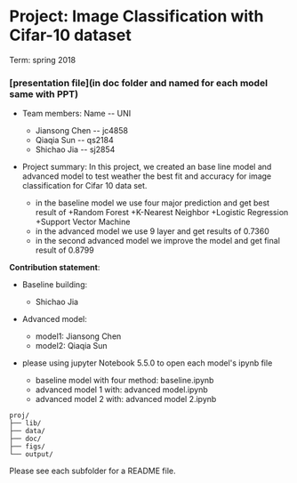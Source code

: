 # Project: Image Classification with Cifar-10 dataset 

Term: spring 2018

### [presentation file](in doc folder and named for each model same with PPT)
+ Team members: Name -- UNI
	+ Jiansong Chen -- jc4858
  	+ Qiaqia Sun -- qs2184
  	+ Shichao Jia -- sj2854

+ Project summary: In this project, we created an base line model and advanced model to test weather the best fit and accuracy for image classification for Cifar 10 data set.
  + in the baseline model we use four major prediction and get best result of 
    +Random Forest
    +K-Nearest Neighbor
    +Logistic Regression
    +Support Vector Machine
  + in the advanced model we use 9 layer and get results of 0.7360
  + in the second advanced model we improve the model and get final result of 0.8799

**Contribution statement**: 
+ Baseline building:
  + Shichao Jia
+ Advanced model:
  + model1: Jiansong Chen
  + model2: Qiaqia Sun

+ please using jupyter Notebook 5.5.0 to open each model's ipynb file
  + baseline model with four method: baseline.ipynb
  + advanced model 1 with: advanced model.ipynb 
  + advanced model 2 with: advanced model 2.ipynb
```
proj/
├── lib/
├── data/
├── doc/
├── figs/
└── output/
```

Please see each subfolder for a README file.
